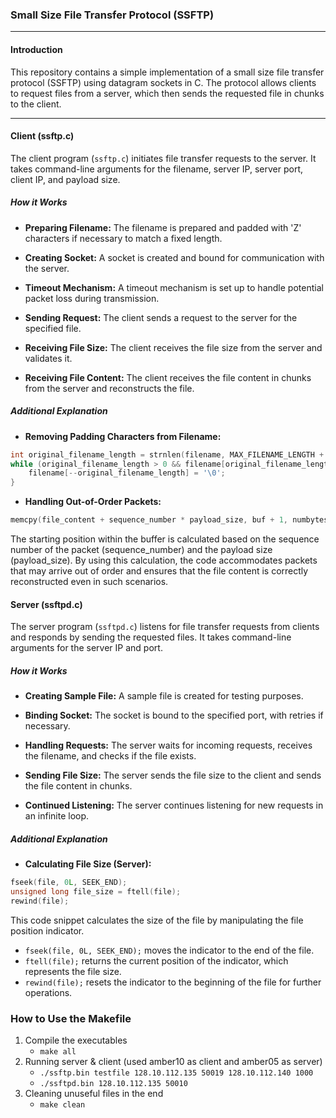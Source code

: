 ### Small Size File Transfer Protocol (SSFTP)

---

#### Introduction

This repository contains a simple implementation of a small size file transfer protocol (SSFTP) using datagram sockets in C. The protocol allows clients to request files from a server, which then sends the requested file in chunks to the client.

---

#### Client (ssftp.c)

The client program (`ssftp.c`) initiates file transfer requests to the server. It takes command-line arguments for the filename, server IP, server port, client IP, and payload size.

##### How it Works

- **Preparing Filename:** The filename is prepared and padded with 'Z' characters if necessary to match a fixed length.

- **Creating Socket:** A socket is created and bound for communication with the server.

- **Timeout Mechanism:** A timeout mechanism is set up to handle potential packet loss during transmission.

- **Sending Request:** The client sends a request to the server for the specified file.

- **Receiving File Size:** The client receives the file size from the server and validates it.

- **Receiving File Content:** The client receives the file content in chunks from the server and reconstructs the file.

##### Additional Explanation

- **Removing Padding Characters from Filename:**

```c
int original_filename_length = strnlen(filename, MAX_FILENAME_LENGTH + 1);
while (original_filename_length > 0 && filename[original_filename_length - 1] == 'Z') {
    filename[--original_filename_length] = '\0';
}
```
- **Handling Out-of-Order Packets:**
```c
memcpy(file_content + sequence_number * payload_size, buf + 1, numbytes - 1);
```
The starting position within the buffer is calculated based on the sequence number of the 
packet (sequence_number) and the payload size (payload_size). By using this calculation, 
the code accommodates packets that may arrive out of order and ensures that the file 
content is correctly reconstructed even in such scenarios.

#### Server (ssftpd.c)

The server program (`ssftpd.c`) listens for file transfer requests from clients and responds by sending the requested files. It takes command-line arguments for the server IP and port.

##### How it Works

- **Creating Sample File:** A sample file is created for testing purposes.

- **Binding Socket:** The socket is bound to the specified port, with retries if necessary.

- **Handling Requests:** The server waits for incoming requests, receives the filename, and checks if the file exists.

- **Sending File Size:** The server sends the file size to the client and sends the file content in chunks.

- **Continued Listening:** The server continues listening for new requests in an infinite loop.

##### Additional Explanation

- **Calculating File Size (Server):**

```c
fseek(file, 0L, SEEK_END); 
unsigned long file_size = ftell(file); 
rewind(file); 
```
This code snippet calculates the size of the file by manipulating the file position indicator.

- `fseek(file, 0L, SEEK_END);` moves the indicator to the end of the file.
- `ftell(file);` returns the current position of the indicator, which represents the file size.
- `rewind(file);` resets the indicator to the beginning of the file for further operations.

### How to Use the Makefile
1. Compile the executables
    * `make all`
2. Running server & client (used amber10 as client and amber05 as server)
    * `./ssftp.bin testfile 128.10.112.135 50019 128.10.112.140 1000`
    * `./ssftpd.bin 128.10.112.135 50010`
3. Cleaning unuseful files in the end
    * `make clean`
